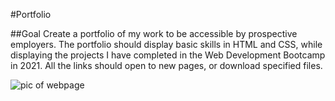 #Portfolio

##Goal
Create a portfolio of my work to be accessible by prospective employers. The portfolio should display basic skills in HTML and CSS, while displaying the projects I have completed in the Web Development Bootcamp in 2021. All the links should open to new pages, or download specified files. 

![pic of webpage](https://github.com/andydhpkp/andydhpkp.github.io/blob/develop/assets/photos/Web-page-screenshot.png)
